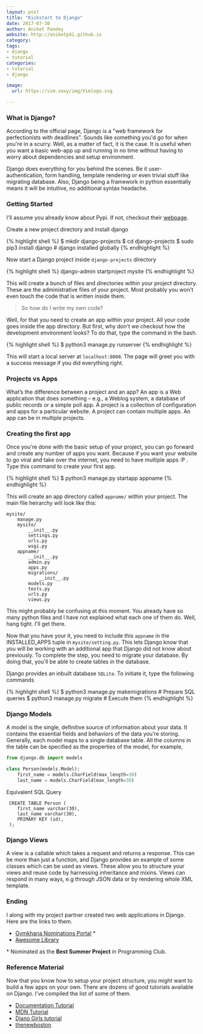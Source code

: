 ```yaml
---
layout: post
title: "Kickstart to Django"
date: 2017-07-30
author: Aniket Pandey
website: http://aniketp41.github.io
category: 
tags: 
- django
- tutorial
categories:
- tutorial
- django

image:
  url: https://vim.sexy/img/Vimlogo.svg

---
```


### What is Django?

According to the official page, Django is a "web framework for perfectionists with deadlines". Sounds like something you'd go for when you're in a scurry. Well, as a matter of fact, it is the case. It is useful when you want a basic web-app up and running in no time without having to worry about dependencies and setup environment. 

Django does everything for you behind the scenes. Be it user-authentication, form handling, template rendering or even trivial stuff like migrating database. Also, Django being a framework in python essentially means it will be intuitive, no additional syntax headache.

### Getting Started

I'll assume you already know about Pypi. If not, checkout their [webpage](https://pypi.python.org/pypi). 

Create a new project directory and install django

{% highlight shell %}
$ mkdir django-projects
$ cd django-projects
$ sudo pip3 install django   # django installed globally
{% endhighlight %}

Now start a Django project inside `django-projects` directory

{% highlight shell %}
django-admin startproject mysite
{% endhighlight %}

This will create a bunch of files and directories within your project directory. These are the administrative files of your project. Most probably you won't even touch 
the code that is written inside them. 

> So how do I write my own code?

Well, for that you need to create an app within your project. All your code goes inside the app directory. But first, why don't we checkout how the development environment looks? To do that, type the command in the bash.

{% highlight shell %}
$ python3 manage.py runserver
{% endhighlight %}

This will start a local server at `localhost:8000`. The page will greet you with a success message if you did everything right.

### Projects vs Apps

What’s the difference between a project and an app? An app is a Web application that does something – e.g., a Weblog system, a database of public records or a simple poll app. A project is a collection of configuration and apps for a particular website. A project can contain multiple apps. An app can be in multiple projects.


### Creating the first app

Once you're done with the basic setup of your project, you can go forward and create any number of apps you want. Because if you want your website to go viral and take over the internet, you need to have multiple apps :P . Type this command to create your first app.

{% highlight shell %}
$ python3 manage.py startapp appname
{% endhighlight %}

This will create an app directory called `appname/` within your project. The main file heirarchy will look like this:

```
mysite/
    manage.py
    mysite/
        __init__.py
        settings.py
        urls.py
        wsgi.py
    appname/
        __init__.py
        admin.py
        apps.py
        migrations/
            __init__.py
        models.py
        tests.py
        urls.py
        views.py
```
This might probably be confusing at this moment. You already have so many python files and I have not explained what each one of them do. Well, hang tight. I'll get there.

Now that you have your it, you need to include this `appname` in the INSTALLED_APPS tuple in `mysite/setting.py`. This lets Django know that you will be working with an additional app that Django did not know about previously. To complete the step, you need to migrate your database. By doing that, you'll be able to create tables in the database.

Django provides an inbuilt database `SQLite`. To initiate it, type the following commands

{% highlight shell %}
$ python3 manage.py makemigrations        # Prepare SQL queries
$ python3 manage.py migrate               # Execute them
{% endhighlight %}

### Django Models

A model is the single, definitive source of information about your data. It contains the essential fields and behaviors of the data you’re storing. Generally, each model maps to a single database table. All the columns in the table can be specified as the properties of the model, for example,

``` python
from django.db import models

class Person(models.Model):
    first_name = models.CharField(max_length=30)
    last_name = models.CharField(max_length=30)
```
Equivalent SQL Query

```
 CREATE TABLE Person (
    first_name varchar(30),
    last_name varchar(30),
    PRIMARY KEY (id), 
 );
```

### Django Views

A view is a callable which takes a request and returns a response. This can be more than just a function, and Django provides an example of some classes which can be used as views. These allow you to structure your views and reuse code by harnessing inheritance and mixins. Views can respond in many ways, e.g through JSON data or by rendering whole XML template. 
 
 
### Ending

I along with my project partner created two web applications in Django. Here are the links to them.

* [Gymkhana Nominations Portal](http://github.com/aniketp41/Gymkhana-Nominations.git) *
* [Awesome Library](http://github.com/SummerCamp17/awesome-library.git)

\* Nominated as the **Best Summer Project** in Programming Club.

### Reference Material

Now that you know how to setup your project structure, you might want to build a few apps on your own. There are dozens of good tutorials available on Django. I've compiled the list of some of them.

* [Documentation Tutorial](https://docs.djangoproject.com/en/1.11/intro/tutorial01/)
* [MDN Tutorial](https://developer.mozilla.org/en-US/docs/Learn/Server-side/Django/Tutorial_local_library_website)
* [Djano Girls tutorial](https://tutorial.djangogirls.org/en/python_introduction/)
* [thenewboston](https://www.youtube.com/watch?v=qgGIqRFvFFk)






 
